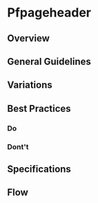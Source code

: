 # Pfpageheader

## Overview

## General Guidelines

## Variations

## Best Practices

### Do

### Dont't

## Specifications

## Flow
